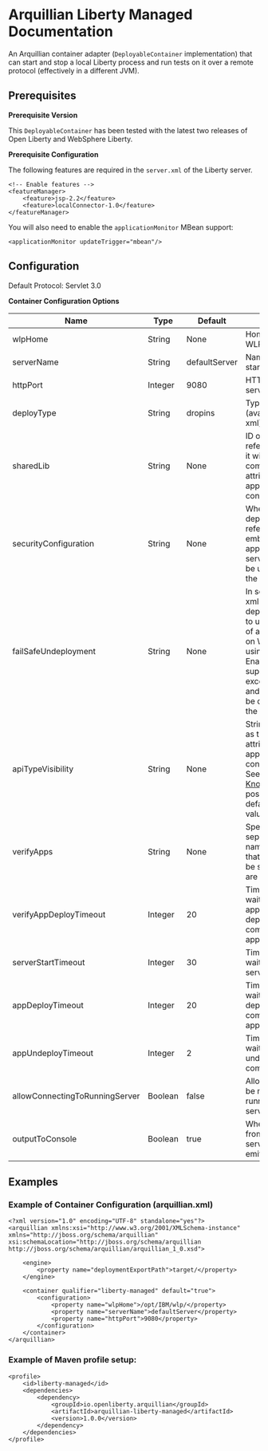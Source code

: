 # Arquillian Liberty Managed Documentation

An Arquillian container adapter (`DeployableContainer` implementation) that can start and stop a local Liberty process and run tests on it over a remote protocol (effectively in a different JVM).

## Prerequisites

**Prerequisite Version**

This `DeployableContainer` has been tested with the latest two releases of Open Liberty and WebSphere Liberty. 

**Prerequisite Configuration**

The following features are required in the `server.xml` of the Liberty server.

```
<!-- Enable features -->
<featureManager>
    <feature>jsp-2.2</feature>
    <feature>localConnector-1.0</feature>
</featureManager>
```

You will also need to enable the `applicationMonitor` MBean support:

```
<applicationMonitor updateTrigger="mbean"/>
```

## Configuration

Default Protocol: Servlet 3.0

**Container Configuration Options**

| Name | Type | Default | Description |
| ---- | ---- | ------- | ----------- |
| wlpHome | String | None | Home directory of the WLP runtime. |
| serverName | String | defaultServer | Name of the server to start. |
| httpPort | Integer | 9080 | HTTP Port of the server.  |
| deployType | String | dropins | Type of deployment (available: dropins or xml) |
| sharedLib | String | None | ID of the shared library reference; if provided it will be used as the commonLibraryRef attribute of the application/classloader configuration element |
| securityConfiguration | String | None | When using xml deployType the referred file will be embedded within the application tag into the server.xml and should be used to configure the security settings. |
| failSafeUndeployment | String | None | In some scenarios the xml deployType deployments might fail to undeploy because of an open FileHandle on Windows when using an Oracle JVM. Enabling this flag suppresses the exception to be thrown and marks the file to be delete upon exiting the JVM process. |
| apiTypeVisibility | String | None | String that will be set as the apiTypeVisibility attribute of the application/classloader configuration element. See the [WLP Knowledge Center](https://www.ibm.com/support/knowledgecenter/en/SSEQTP_8.5.5/com.ibm.websphere.wlp.doc/ae/twlp_classloader_3p_apis.html) for possible values and default used when this value is not provided. |
| verifyApps | String | None | Specifies a comma-separated list of names of applications that will be verified to be started before tests are executed |
| verifyAppDeployTimeout | Integer | 20 | Time in seconds to wait for the verifyApps application deployment to complete and the applications to start |
| serverStartTimeout | Integer | 30 | Time in seconds to wait for the application server to start |
| appDeployTimeout | Integer | 20 | Time in seconds to wait for the application deployment to complete and the application to start |
| appUndeployTimeout | Integer | 2 | Time in seconds to wait for the application undeployment to complete |
| allowConnectingToRunningServer | Boolean | false | Allow a connection to be made to an already running application server process |
| outputToConsole | Boolean | true | When enabled output from the application server process will be emitted to stdout |

## Examples

### Example of Container Configuration (arquillian.xml)

```
<?xml version="1.0" encoding="UTF-8" standalone="yes"?>
<arquillian xmlns:xsi="http://www.w3.org/2001/XMLSchema-instance"
xmlns="http://jboss.org/schema/arquillian"
xsi:schemaLocation="http://jboss.org/schema/arquillian http://jboss.org/schema/arquillian/arquillian_1_0.xsd">

	<engine>
		<property name="deploymentExportPath">target/</property>
	</engine>
	
	<container qualifier="liberty-managed" default="true">
		<configuration>
			<property name="wlpHome">/opt/IBM/wlp/</property>
			<property name="serverName">defaultServer</property>
			<property name="httpPort">9080</property>
		</configuration>
	</container>
</arquillian>
```

### Example of Maven profile setup:

```
<profile>
	<id>liberty-managed</id>
	<dependencies>
	    <dependency>
	        <groupId>io.openliberty.arquillian</groupId>
	        <artifactId>arquillian-liberty-managed</artifactId>
	        <version>1.0.0</version>
	    </dependency>
	</dependencies>
</profile>
```
